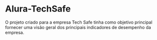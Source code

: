 # Alura-TechSafe
O projeto criado para a empresa Tech Safe tinha como objetivo principal fornecer uma visão geral dos principais indicadores de desempenho da empresa.
